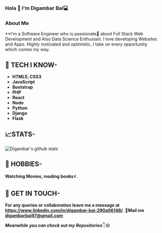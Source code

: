### Hola 👋 I'm Digambar Bai💻

<!--
- 🔭 I’m currently working as a Software Developer
- 🌱 I’m currently learning React
- 👯 I’m looking to collaborate on Technologies 
- 🤔 I’m looking for help with 
- 💬 Ask me about web related stuff
- 📫 How to reach me: ...
- 😄 Pronouns: ...
- ⚡ Fun fact: ...

-->

### About Me
**I'm a Software Engineer who is passionate💖 about Full Stack Web Development and Also Data Science Enthusiast. I love developing Websites and Apps. Highly motivated and optimistic, I take on every opportunity which comes my way.


## 🔭 TECH I KNOW-
* **HTML5, CSS3**
* **JavaScript**
* **Bootstrap**
* **PHP**
* **React**
* **Node**
* **Python**
* **Django**
* **Flask**

## 📈STATS-
![Digambar's github stats](https://github-readme-stats.vercel.app/api?username=digambarbai&show_icons=true&theme=radical)

## 🎨 HOBBIES-
**Watching Movies, reading books⚡.**

## 📱 GET IN TOUCH-
**For any queries or collaboration leave me a message at https://www.linkedin.com/in/digambar-bai-290a06148/.**
**💌Mail me [digambarbai97@gmail.com]()**



***Meanwhile you can check out my Repositories***👇😄
